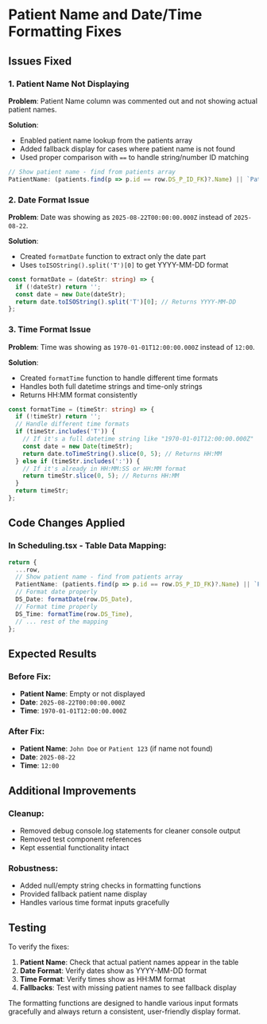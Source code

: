 # Patient Name and Date/Time Formatting Fixes

## Issues Fixed

### 1. Patient Name Not Displaying
**Problem**: Patient Name column was commented out and not showing actual patient names.

**Solution**: 
- Enabled patient name lookup from the patients array
- Added fallback display for cases where patient name is not found
- Used proper comparison with `==` to handle string/number ID matching

```typescript
// Show patient name - find from patients array
PatientName: (patients.find(p => p.id == row.DS_P_ID_FK)?.Name) || `Patient ${row.DS_P_ID_FK}`,
```

### 2. Date Format Issue
**Problem**: Date was showing as `2025-08-22T00:00:00.000Z` instead of `2025-08-22`.

**Solution**: 
- Created `formatDate` function to extract only the date part
- Uses `toISOString().split('T')[0]` to get YYYY-MM-DD format

```typescript
const formatDate = (dateStr: string) => {
  if (!dateStr) return '';
  const date = new Date(dateStr);
  return date.toISOString().split('T')[0]; // Returns YYYY-MM-DD
};
```

### 3. Time Format Issue
**Problem**: Time was showing as `1970-01-01T12:00:00.000Z` instead of `12:00`.

**Solution**: 
- Created `formatTime` function to handle different time formats
- Handles both full datetime strings and time-only strings
- Returns HH:MM format consistently

```typescript
const formatTime = (timeStr: string) => {
  if (!timeStr) return '';
  // Handle different time formats
  if (timeStr.includes('T')) {
    // If it's a full datetime string like "1970-01-01T12:00:00.000Z"
    const date = new Date(timeStr);
    return date.toTimeString().slice(0, 5); // Returns HH:MM
  } else if (timeStr.includes(':')) {
    // If it's already in HH:MM:SS or HH:MM format
    return timeStr.slice(0, 5); // Returns HH:MM
  }
  return timeStr;
};
```

## Code Changes Applied

### In Scheduling.tsx - Table Data Mapping:

```typescript
return {
  ...row,
  // Show patient name - find from patients array
  PatientName: (patients.find(p => p.id == row.DS_P_ID_FK)?.Name) || `Patient ${row.DS_P_ID_FK}`,
  // Format date properly
  DS_Date: formatDate(row.DS_Date),
  // Format time properly
  DS_Time: formatTime(row.DS_Time),
  // ... rest of the mapping
};
```

## Expected Results

### Before Fix:
- **Patient Name**: Empty or not displayed
- **Date**: `2025-08-22T00:00:00.000Z`
- **Time**: `1970-01-01T12:00:00.000Z`

### After Fix:
- **Patient Name**: `John Doe` or `Patient 123` (if name not found)
- **Date**: `2025-08-22`
- **Time**: `12:00`

## Additional Improvements

### Cleanup:
- Removed debug console.log statements for cleaner console output
- Removed test component references
- Kept essential functionality intact

### Robustness:
- Added null/empty string checks in formatting functions
- Provided fallback patient name display
- Handles various time format inputs gracefully

## Testing

To verify the fixes:

1. **Patient Name**: Check that actual patient names appear in the table
2. **Date Format**: Verify dates show as YYYY-MM-DD format
3. **Time Format**: Verify times show as HH:MM format
4. **Fallbacks**: Test with missing patient names to see fallback display

The formatting functions are designed to handle various input formats gracefully and always return a consistent, user-friendly display format.